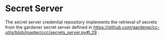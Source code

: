 # Secret Server

The secret server credential repository implements the retrieval of secrets from the gardener secret server defined in https://github.com/gardener/cc-utils/blob/master/ccc/secrets_server.py#L29 .
